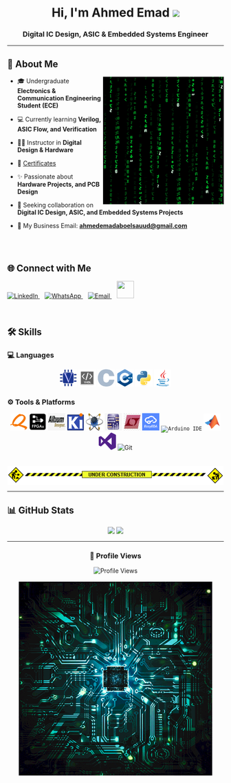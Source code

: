 
<h1 align="center">Hi, I'm Ahmed Emad <img src="https://media.giphy.com/media/hvRJCLFzcasrR4ia7z/giphy.gif" width="35"></h1>
<h3 align="center">Digital IC Design, ASIC & Embedded Systems Engineer</h3>

---

## 👾 About Me

<img src = 'Adds/matrix.gif' alt = 'Awesome Matrix Code' align='right'/>

- 🎓 Undergraduate **Electronics & Communication Engineering Student (ECE)**

- 💻 Currently learning **Verilog, ASIC Flow, and Verification**
- 👨‍🏫 Instructor in **Digital Design & Hardware** 
- 🏅 [Certificates](https://drive.google.com/drive/folders/1yynA24OzWugxN8eEFZlnseJDQ4_q_3HI?usp=sharing)
- ✨ Passionate about **Hardware Projects, and PCB Design**
- 🤝 Seeking collaboration on **Digital IC Design, ASIC, and Embedded Systems Projects**
- 📧 My Business Email: **ahmedemadaboelsauud@gmail.com**
 
<br><br>
## 🌐 Connect with Me 

<p align="left">
  <a href="https://www.linkedin.com/in/ahmed-emad-aboelsauud" target="_blank" rel="noopener">
    <img src="https://raw.githubusercontent.com/rahuldkjain/github-profile-readme-generator/master/src/images/icons/Social/linked-in-alt.svg" height="35" width="40" alt="LinkedIn"/>
  </a>
  &nbsp;&nbsp;
  <a href="https://wa.me/qr/PHZH56N5PAMSE1" target="_blank" rel="noopener">
    <img src="https://img.icons8.com/ios-filled/50/25D366/whatsapp--v1.png" height="40" width="40" alt="WhatsApp"/>
  </a>
  &nbsp;&nbsp;
  <a href="mailto:ahmedemadaboelsauud@gmail.com" target="_blank" rel="noopener">
    <img src="https://github.com/user-attachments/assets/1a97a051-cc24-4738-a7a2-3f53365a9e93" height="40" alt="Email"/>
  </a>
  &nbsp;&nbsp;
  </a>
    <a href="https://www.instagram.com/_ahmeedemad/" target="_blank">
    <img src="https://raw.githubusercontent.com/rahuldkjain/github-profile-readme-generator/master/src/images/icons/Social/instagram.svg" height="40" width="40" />
  </a> 
</p>
<br>

## 🛠️ Skills  

### 💻 Languages  
<p align="center">
  <code><img src="Adds/verilog.png" alt="Verilog" width="40" height="40"/></code>
  <code><img src="Adds/vhdl.png" alt="VHDL" width="40" height="40"/></code>
  <code><img src="https://raw.githubusercontent.com/devicons/devicon/master/icons/c/c-original.svg" width="40" height="40" /></code>
  <code><img src="https://raw.githubusercontent.com/devicons/devicon/master/icons/cplusplus/cplusplus-original.svg" width="40" height="40" /></code>
  <code><img src="https://raw.githubusercontent.com/devicons/devicon/master/icons/python/python-original.svg" width="40" height="40"/></code>
  <code><img src="https://raw.githubusercontent.com/devicons/devicon/master/icons/java/java-original.svg" width="40" height="40"/></code>
</p> 

### ⚙️ Tools & Platforms  
<p align="center">
  <code><img src="Adds/QuestaSim.png" alt="QuestaSim" width="40" height="40"/></code>
  <code><img src="Adds/FPGA.png" alt="Vivado" width="40" height="40"/></code>
  <code><img src="Adds/altium.png" alt="Altium" width="40" height="40"/></code>
  <code><img src="Adds/kicad.png" alt="KiCad" width="40" height="40"/></code>
  <code><img src="Adds/proteus.png" alt="Proteus" width="40" height="40"/></code>
  <code><img src="Adds/multi.png" alt="Multisim" width="40" height="40"/></code>
  <code><img src="Adds/ltspice.jpg" alt="LTSpice" width="40" height="40"/></code>
  <code><img src="Adds/easyeda-thumbnail.png" alt="EasyEDA" width="40" height="40"/></code>
  <code><img src="https://img.icons8.com/color/48/arduino.png" alt="Arduino IDE" width="40" height="40"/></code>
  <code><img src="https://raw.githubusercontent.com/devicons/devicon/master/icons/matlab/matlab-original.svg" alt="MATLAB" width="40" height="40"/></code>
  <code><img src="https://raw.githubusercontent.com/devicons/devicon/master/icons/visualstudio/visualstudio-plain.svg" alt="VS Studio" width="40" height="40"/></code>
  <img src="https://user-images.githubusercontent.com/64439609/212556802-77a65ec1-aa71-4272-b603-1a57d1914678.png" width="40" height="40" alt="Git"/>
  <br><br><br>
  <img src = 'Adds/under-construction.gif' alt = 'construct' align='Center'/>
</p>  

---

## 📊 GitHub Stats  

<p align="center">
  <img src="https://github-readme-stats.vercel.app/api?username=soul-vy&show_icons=true&theme=tokyonight" height="180px"/>
  <img src="https://github-readme-stats.vercel.app/api/top-langs/?username=soul-vy&layout=compact&theme=tokyonight" height="180px"/>
</p>

---

<h3 align="center">👀 Profile Views</h3>
<p align="center">
  <img src="https://komarev.com/ghpvc/?username=soul-vyl&style=for-the-badge" alt="Profile Views" />
  <br><br>
  <img src = 'Adds/Ic.webp' alt = 'ic' align='Center'/>
</p>



